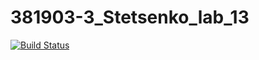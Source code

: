 # 381903-3_Stetsenko_lab_13

[![Build Status](https://travis-ci.org/xede2321/381903-3_Stetsenko_lab_13.svg?branch=main)](https://travis-ci.org/xede2321/381903-3_Stetsenko_lab_13)